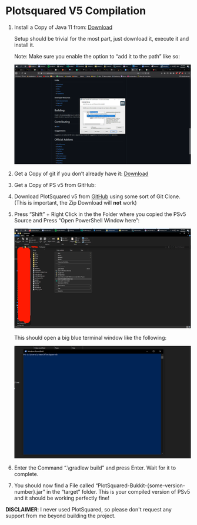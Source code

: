 # Plotsquared V5 Compilation

1. Install a Copy of Java 11 from: [Download](https://adoptopenjdk.net/)   


   Setup should be trivial for the most part, just download it, execute it and install it.   


   Note: Make sure you enable the option to “add it to the path” like so:

   ![Installing Adopt Open JDK](../.gitbook/assets/adoptopenjdk_installer.png)

2. Get a Copy of git if you don’t already have it: [Download](https://git-scm.com/download/win)
3. Get a Copy of PS v5 from GitHub:
4. Download PlotSquared v5 from [GitHub](https://github.com/IntellectualSites/PlotSquared) using some sort of Git Clone. \(This is important, the Zip Download will **not** work\)
5. Press “Shift” + Right Click in the the Folder where you copied the PSv5 Source and Press “Open PowerShell Window here”:

   ![Powershell in Explorer](../.gitbook/assets/powershell_explorer.png)

   This should open a big blue terminal window like the following:

   ![Powershell Window](../.gitbook/assets/powershell_window.png)

6. Enter the Command “.\gradlew build” and press Enter. Wait for it to complete.
7. You should now find a File called “PlotSquared-Bukkit-{some-version-number}.jar” in the “target” folder. This is your compiled version of PSv5 and it should be working perfectly fine!

**DISCLAIMER**: I never used PlotSquared, so please don't request any support from me beyond building the project.

